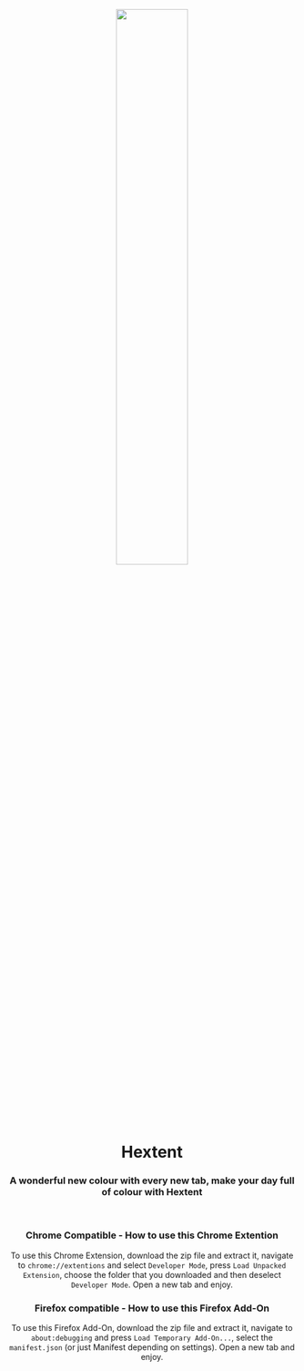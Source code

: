 <p align="center">
<img src="https://raw.githubusercontent.com/SimpleBinary/Extent-Chrome/master/Hextent.png" width="50%" height="width">
</p>
<h1 align="center"><strong>Hextent</strong></h1>
<h3 align="center">A wonderful new colour with every new tab, make your day full of colour with <strong>Hextent</strong></h3>
<br>
<h3 align="center">Chrome Compatible - How to use this Chrome Extention</h4>
<p align="center">To use this Chrome Extension, download the zip file and extract it, navigate to <code>chrome://extentions</code> and select <code>Developer Mode</code>, press <code>Load Unpacked Extension</code>, choose the folder that you downloaded and then deselect <code>Developer Mode</code>. Open a new tab and enjoy.</p>
<h3 align="center">Firefox compatible - How to use this Firefox Add-On</h4>
<p align="center"> To use this Firefox Add-On, download the zip file and extract it, navigate to <code>about:debugging</code> and press <code>Load Temporary Add-On...</code>, select the <code>manifest.json</code> (or just Manifest depending on settings). Open a new tab and enjoy.</p>
